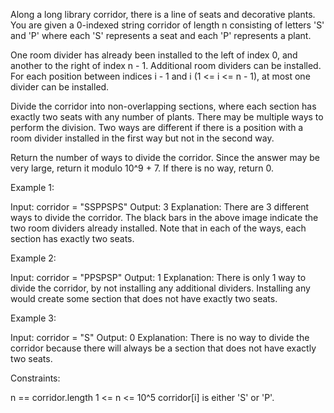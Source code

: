 Along a long library corridor, there is a line of seats and decorative
plants. You are given a 0-indexed string corridor of length n consisting of
letters 'S' and 'P' where each 'S' represents a seat and each 'P' represents
a plant.

One room divider has already been installed to the left of index 0, and
another to the right of index n - 1. Additional room dividers can be
installed. For each position between indices i - 1 and i (1 <= i <= n - 1),
at most one divider can be installed.

Divide the corridor into non-overlapping sections, where each section has
exactly two seats with any number of plants. There may be multiple ways to
perform the division. Two ways are different if there is a position with a
room divider installed in the first way but not in the second way.

Return the number of ways to divide the corridor. Since the answer may be
very large, return it modulo 10^9 + 7. If there is no way, return 0.


Example 1:


Input: corridor = "SSPPSPS"
Output: 3
Explanation: There are 3 different ways to divide the corridor.
The black bars in the above image indicate the two room dividers already
installed.
Note that in each of the ways, each section has exactly two seats.


Example 2:


Input: corridor = "PPSPSP"
Output: 1
Explanation: There is only 1 way to divide the corridor, by not installing
any additional dividers.
Installing any would create some section that does not have exactly two
seats.


Example 3:


Input: corridor = "S"
Output: 0
Explanation: There is no way to divide the corridor because there will always
be a section that does not have exactly two seats.



Constraints:


n == corridor.length
1 <= n <= 10^5
corridor[i] is either 'S' or 'P'.




